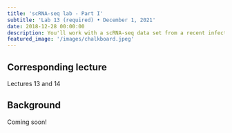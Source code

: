 ```yaml
---
title: 'scRNA-seq lab - Part I'
subtitle: 'Lab 13 (required) • December 1, 2021'
date: 2018-12-28 00:00:00
description: You'll work with a scRNA-seq data set from a recent infectious disease study.  In this lab you'll start with a matrix of genes (rows) by cells (columns) and carry out dimensional reduction and cluster identification.  We'll conclude this lab by integrating multiple samples and discussing the concept of assays in Seurat. 
featured_image: '/images/chalkboard.jpeg'
---
```


##  Corresponding lecture

Lectures 13 and 14

## Background

Coming soon!